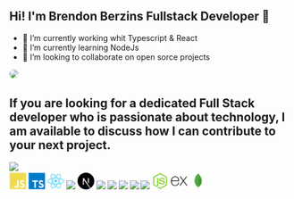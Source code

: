 ## Hi! I'm Brendon Berzins Fullstack Developer 👋
 
- 🔭 I’m currently working whit Typescript & React
- 🌱 I’m currently learning NodeJs
- 👯 I’m looking to collaborate on open sorce projects
<kbd>
  <img style='border-radius: 30em' height='200vh' src='https://i.pinimg.com/originals/0b/ec/c9/0becc93fd154ccd01ec2e14587f78262.gif'/>
</kbd>
<div>
 
 ## If you are looking for a dedicated Full Stack developer who is passionate about technology, I am available to discuss how I can contribute to your next project.
</div>
<div>
  <img src='https://github-readme-stats.vercel.app/api/top-langs/?username=brendonberzins&layout=compact&theme=midnight-purple'/>
</div>
  <div>
   <img height='30em' src='https://raw.githubusercontent.com/devicons/devicon/master/icons/javascript/javascript-plain.svg'/>
   <img height='30em' src='https://raw.githubusercontent.com/devicons/devicon/master/icons/typescript/typescript-plain.svg'/>
   <img height='30em' src='https://raw.githubusercontent.com/devicons/devicon/master/icons/react/react-original.svg'/>
   <img height='30em' src="https://cdn.jsdelivr.net/gh/devicons/devicon/icons/redux/redux-original.svg" />
   <img height='30em' src='https://raw.githubusercontent.com/devicons/devicon/master/icons/nextjs/nextjs-original.svg'/>
   <img height='30em' src="https://cdn.jsdelivr.net/gh/devicons/devicon/icons/graphql/graphql-plain.svg" />
   <img height='30em' src="https://cdn.jsdelivr.net/gh/devicons/devicon/icons/tailwindcss/tailwindcss-plain.svg"/>
   <img height='30em' src="https://cdn.jsdelivr.net/gh/devicons/devicon/icons/sass/sass-original.svg" />
   <img height='30em' src="https://cdn.jsdelivr.net/gh/devicons/devicon/icons/materialui/materialui-original.svg" />
   <img height='30em'src="https://cdn.jsdelivr.net/gh/devicons/devicon/icons/jest/jest-plain.svg" />
   <img height='30em' src='https://raw.githubusercontent.com/devicons/devicon/master/icons/nodejs/nodejs-original.svg'/>
   <img height='30em' src='https://raw.githubusercontent.com/devicons/devicon/master/icons/express/express-original.svg'/>
   <img height='30em' src='https://raw.githubusercontent.com/devicons/devicon/master/icons/mongodb/mongodb-original.svg'/>
  </div>

